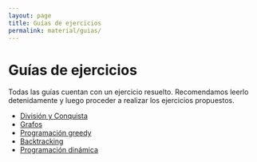 ```yaml
---
layout: page
title: Guías de ejercicios
permalink: material/guias/
---
```


Guías de ejercicios
=======

Todas las guías cuentan con un ejercicio resuelto. Recomendamos leerlo detenidamente y luego proceder a realizar los ejercicios propuestos. 

* [División y Conquista](dyc)
* [Grafos](grafos)
* [Programación greedy](greedy)
* [Backtracking](backtracking)
* [Programación dinámica](pd)

